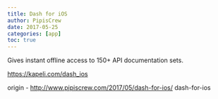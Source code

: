 ```yaml
---
title: Dash for iOS
author: PipisCrew
date: 2017-05-25
categories: [app]
toc: true
---
```


Gives instant offline access to 150+ API documentation sets.

https://kapeli.com/dash_ios

origin - http://www.pipiscrew.com/2017/05/dash-for-ios/ dash-for-ios